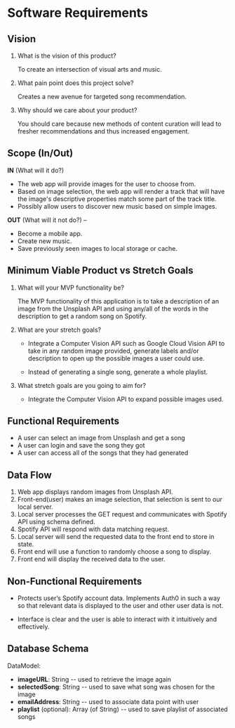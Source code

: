 # Software Requirements

## Vision

1. What is the vision of this product?

    To create an intersection of visual arts and music. 

2. What pain point does this project solve?

    Creates a new avenue for targeted song recommendation.

3. Why should we care about your product?

    You should care because new methods of content curation will lead to fresher recommendations and thus increased engagement.

## Scope (In/Out)

**IN** (What will it do?)

- The web app will provide images for the user to choose from.
- Based on image selection, the web app will render a track that will have the image's descriptive properties match some part of the track title.
- Possibly allow users to discover new music based on simple images.

**OUT** (What will it not do?) –

- Become a mobile app.
- Create new music.
- Save previously seen images to local storage or cache.

## Minimum Viable Product vs Stretch Goals

1. What will your MVP functionality be?

    The MVP functionality of this application is to take a description of an image from the Unsplash API and using any/all of the words in the description to get a random song on Spotify.

2. What are your stretch goals?

    - Integrate a Computer Vision API such as Google Cloud Vision API to take in any random image provided, generate labels and/or description to open up the possible images a user could use.

    - Instead of generating a single song, generate a whole playlist.

3. What stretch goals are you going to aim for?

    - Integrate the Computer Vision API to expand possible images used.

## Functional Requirements

- A user can select an image from Unsplash and get a song
- A user can login and save the song they got
- A user can access all of the songs that they had generated

## Data Flow

1. Web app displays random images from Unsplash API.
2. Front-end(user) makes an image selection, that selection is sent to our local server.
3. Local server processes the GET request and communicates with Spotify API using schema defined.
4. Spotify API will respond with data matching request.
5. Local server will send the requested data to the front end to store in state.  
6. Front end will use a function to randomly choose a song to display.
7. Front end will display the received data to the user.

## Non-Functional Requirements

- Protects user’s Spotify account data. Implements Auth0 in such a way so that relevant data is displayed to the user and other user data is not.

- Interface is clear and the user is able to interact with it intuitively and effectively.

## Database Schema

DataModel:

- **imageURL**: String -- used to retrieve the image again
- **selectedSong**: String -- used to save what song was chosen for the image
- **emailAddress**: String -- used to associate data point with user
- **playlist** (optional): Array (of String) -- used to save playlist of associated songs
